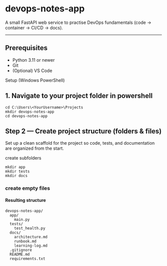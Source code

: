 # devops-notes-app
A small FastAPI web service to practise DevOps fundamentals (code → container → CI/CD → docs).

---

## Prerequisites
- Python 3.11 or newer
- Git
- (Optional) VS Code



Setup (Windows PowerShell)

## 1. Navigate to your project folder in powershell
```
cd C:\Users\<YourUsername>\Projects
mkdir devops-notes-app
cd devops-notes-app
```


## Step 2 — Create project structure (folders & files)

Set up a clean scaffold for the project so code, tests, and documentation are organized from the start.

create subfolders
```
mkdir app
mkdir tests
mkdir docs
```

### create empty files

#### Resulting structure

```
devops-notes-app/
  app/
    main.py
  tests/
    test_health.py
  docs/
    architecture.md
    runbook.md
    learning-log.md
  .gitignore
  README.md
  requirements.txt
```
